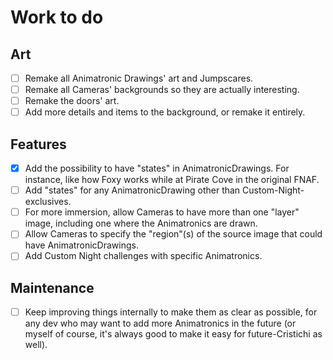 # Work to do

## Art
- [ ] Remake all Animatronic Drawings' art and Jumpscares.
- [ ] Remake all Cameras' backgrounds so they are actually interesting.
- [ ] Remake the doors' art.
- [ ] Add more details and items to the background, or remake it entirely.

## Features
- [X] Add the possibility to have "states" in AnimatronicDrawings. For instance, like how Foxy works while at Pirate Cove in the original FNAF.
- [ ] Add "states" for any AnimatronicDrawing other than Custom-Night-exclusives.
- [ ] For more immersion, allow Cameras to have more than one "layer" image, including one where the Animatronics are drawn.
- [ ] Allow Cameras to specify the "region"(s) of the source image that could have AnimatronicDrawings.
- [ ] Add Custom Night challenges with specific Animatronics.

## Maintenance
- [ ] Keep improving things internally to make them as clear as possible, for any dev who may want to add more Animatronics in the future (or myself of course, it's always good to make it easy for future-Cristichi as well).
